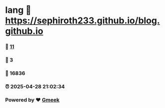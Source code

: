 # lang :link: https://sephiroth233.github.io/blog.github.io 
### :page_facing_up: [11](https://sephiroth233.github.io/blog.github.io/tag.html) 
### :speech_balloon: 3 
### :hibiscus: 16836 
### :alarm_clock: 2025-04-28 21:02:34 
### Powered by :heart: [Gmeek](https://github.com/Meekdai/Gmeek)

